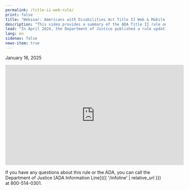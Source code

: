 ```yaml
---
permalink: /title-ii-web-rule/
print: false
title: "Webinar: Americans with Disabilities Act Title II Web & Mobile Application Accessibility Rule"
description: "This video provides a summary of the ADA Title II rule on web content and mobile app accessibility.  The summary is designed to provide introductory information about the rule's requirements."
lead: "In April 2024, the Department of Justice published a rule updating its regulations for Title II of the Americans with Disabilities Act. The rule sets technical requirements for state and local governments to follow to make sure that their websites and mobile apps are accessible to people with disabilities. This webinar provides a summary of the rule. The summary is designed to provide introductory information about the rule’s requirements."
lang: en
sidenav: false
news-item: true
---
```

January 16, 2025

<iframe width="560" height="315" src="https://www.youtube.com/embed/hkhIGSvJC2o?si=UWpwS0eiStPKdZXl" title="YouTube video player" frameborder="0" allow="accelerometer; autoplay; clipboard-write; encrypted-media; gyroscope; picture-in-picture; web-share" referrerpolicy="strict-origin-when-cross-origin" allowfullscreen></iframe>

If you have any questions about this rule or the ADA, you can call the Department of Justice [ADA Information Line]({{ '/infoline' | relative_url }}) at 800-514-0301.